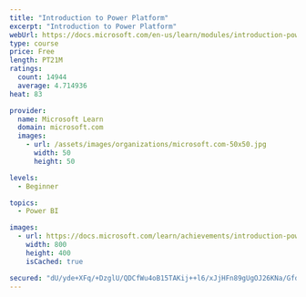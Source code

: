 ```yaml
---
title: "Introduction to Power Platform"
excerpt: "Introduction to Power Platform"
webUrl: https://docs.microsoft.com/en-us/learn/modules/introduction-power-platform/
type: course
price: Free
length: PT21M
ratings:
  count: 14944
  average: 4.714936
heat: 83

provider:
  name: Microsoft Learn
  domain: microsoft.com
  images:
    - url: /assets/images/organizations/microsoft.com-50x50.jpg
      width: 50
      height: 50

levels:
  - Beginner

topics:
  - Power BI

images:
  - url: https://docs.microsoft.com/learn/achievements/introduction-power-platform-social.png
    width: 800
    height: 400
    isCached: true

secured: "dU/yde+XFq/+DzglU/QDCfWu4oB15TAKij++l6/xJjHFn89gUgOJ26KNa/Gfd+VfGVZEvwiGx7y1tn4yK5nCPlp6LgDbwjprwO8gzooE6EwTTQhlECbuTIckcFtgFrXPiMcGDYf3T0yIhPXElw5/80/2jYe3YqlPdVoXNqFDSuTr+s3v6tc5h5Jdg6d6EixE3GKdmW8Kf+4gAJcast/0DaKWRSI2xaKiMXwyg/UUaqcBX8rOgk20k6Qx4WyzT/MLaftqQInXBhvnlvWRe+sd+IngLBq7y3I6M/JGDytSt1GnmohBFHjbrStG5GBs2yBTKU/FX0RM6Z87AzPdII4SBzzkhySRLOpdRx1aQKkU8XYZRHY/Zt/ImT0wUOpk20e8yXMGpXd02ksL67meYMa0sHahvr2YgAz53i3JZeJvXFPf3Di1vX1E3RVbK5DaGUa3;sRjlkkteNJkMQM+fT64Fqg=="
---
```


